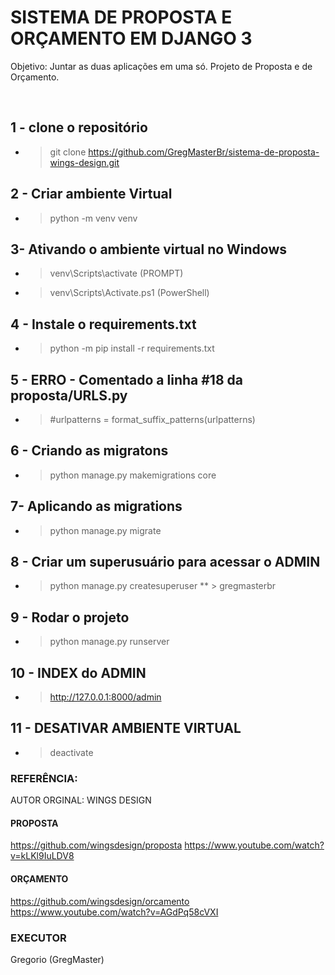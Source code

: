 # SISTEMA DE PROPOSTA E ORÇAMENTO EM DJANGO 3

<p>Objetivo: Juntar as duas aplicações em uma só. Projeto de Proposta e de Orçamento.</p> <br />

## 1 - clone o repositório
* > git clone https://github.com/GregMasterBr/sistema-de-proposta-wings-design.git

##  2 - Criar ambiente Virtual
* > python -m venv venv

##  3- Ativando o ambiente virtual no Windows
* > venv\Scripts\activate (PROMPT)
* > venv\Scripts\Activate.ps1 (PowerShell)

## 4 - Instale o requirements.txt
* > python -m pip install -r requirements.txt

##  5 - ERRO - Comentado a linha #18 da proposta/URLS.py
* > #urlpatterns = format_suffix_patterns(urlpatterns)

##  6 - Criando as migratons
* > python manage.py makemigrations core

## 7- Aplicando as migrations
* > python manage.py migrate

## 8 - Criar um superusuário para acessar o ADMIN
* > python manage.py createsuperuser
** > gregmasterbr

## 9 - Rodar o projeto
* > python manage.py runserver

## 10 - INDEX do ADMIN
* > http://127.0.0.1:8000/admin

## 11 - DESATIVAR AMBIENTE VIRTUAL
* > deactivate


### REFERÊNCIA: 
AUTOR ORGINAL: WINGS DESIGN
#### PROPOSTA
https://github.com/wingsdesign/proposta
https://www.youtube.com/watch?v=kLKl9IuLDV8
#### ORÇAMENTO
https://github.com/wingsdesign/orcamento
https://www.youtube.com/watch?v=AGdPq58cVXI


### EXECUTOR
Gregorio (GregMaster)

